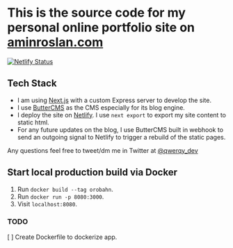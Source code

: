 # This is the source code for my personal online portfolio site on [aminroslan.com](https://aminroslan.com)

[![Netlify Status](https://api.netlify.com/api/v1/badges/5c001348-2328-4811-b882-16abe77653e8/deploy-status)](https://app.netlify.com/sites/blissful-heisenberg-410fe0/deploys)

## Tech Stack

- I am using [Next.js](https://nextjs.org) with a custom Express server to develop the site.
- I use [ButterCMS](https://buttercms.com) as the CMS especially for its blog engine.
- I deploy the site on [Netlify](https://netlify.com). I use `next export` to export my site content to static html.
- For any future updates on the blog, I use ButterCMS built in webhook to send an outgoing signal to Netlify to trigger a rebuild of the static pages.

Any questions feel free to tweet/dm me in Twitter at [@qwerqy_dev](https://twitter.com/qwerqy_dev)

## Start local production build via Docker

1. Run `docker build --tag orobahn`.
2. Run `docker run -p 8080:3000`.
3. Visit `localhost:8080`.

### TODO

[ ] Create Dockerfile to dockerize app.
